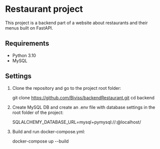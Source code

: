 # Restaurant project

This project is a backend part of a website about restaurants and their menus built on FastAPI.

## Requirements

- Python 3.10
- MySQL

## Settings

1. Clone the repository and go to the project root folder:

   git clone https://github.com/Biviss/backendRestaurant.git
   cd backend

2. Create MySQL DB and create an .env file with database settings in the root folder of the project:

   SQLALCHEMY_DATABASE_URL=mysql+pymysql://<USERNAME>:<PASSWORD>@localhost/<DBNAME>

3. Build and run docker-compose.yml:

   docker-compose up --build

